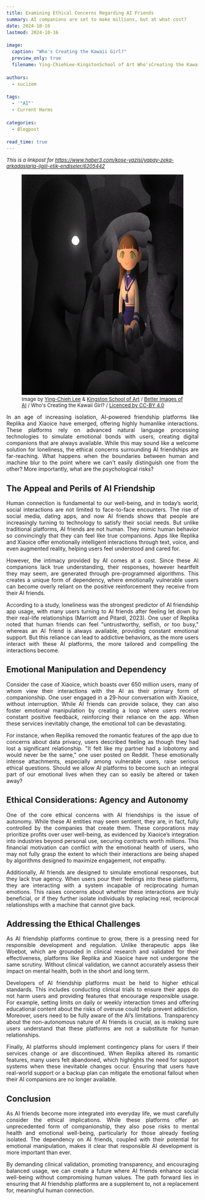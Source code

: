 ```yaml
---
title: Examining Ethical Concerns Regarding AI Friends
summary: AI companions are set to make millions, but at what cost?
date: 2024-10-16
lastmod: 2024-10-16

image:
  caption: "Who's Creating the Kawaii Girl?"
  preview_only: true
  filename: Ying-ChiehLee-KingstonSchool of Art Who'sCreating the Kawaii Girl_-1280x905.png

authors:
  - sucizem

tags:
  - '"AI"'
  - Current Harms

categories: 
  - Blogpost

read_time: true
---
```

<div style="font-size:small;font-style: italic;">This is a linkpost for <a href="https://www.haber3.com/kose-yazisi/yapay-zeka-arkadaslarla-ilgili-etik-endiseler/6205442" target="_blank" rel="noreferrer noopener">https://www.haber3.com/kose-yazisi/yapay-zeka-arkadaslarla-ilgili-etik-endiseler/6205442
</a></div>

<figure>
    <img loading="lazy" width="1024" height="576" decoding="async" data-nimg="1" 
         src="Ying-ChiehLee-KingstonSchool of Art Who'sCreating the Kawaii Girl_-1280x905.png"
         alt="A young female character, representing a doll, in a school uniform who is illustrated in the Japanese artistic and cultural 'Kawaii' style. The bright doll with green eyes is in the palm of an anonymous and sinister figure and surrounded by darkness and shadow in contrast to her colourful uniform. There is a faint web-like pattern on the figures and the background.">
    <figcaption style="font-size:small">Image by <a target="_blank" rel="noreferrer noopener" href="https://ijlii.myportfolio.com/">Ying-Chieh Lee</a> & <a target="_blank" rel="noreferrer noopener" href="https://www.kingston.ac.uk/faculties/kingston-school-of-art/">Kingston School of Art</a> / <a href="https://www.betterimagesofai.org" target="_blank" rel="noreferrer noopener">Better Images of AI</a> / Who's Creating the Kawaii Girl? / <a href="https://creativecommons.org/licenses/by/4.0/" target="_blank" rel="noreferrer noopener">Licenced by CC-BY 4.0</a></figcaption>
</figure>

<div style="text-align: justify">

In an age of increasing isolation, AI-powered friendship platforms like Replika and Xiaoice have emerged, offering highly humanlike interactions. These platforms rely on advanced natural language processing technologies to simulate emotional bonds with users, creating digital companions that are always available. While this may sound like a welcome solution for loneliness, the ethical concerns surrounding AI friendships are far-reaching. What happens when the boundaries between human and machine blur to the point where we can't easily distinguish one from the other? More importantly, what are the psychological risks?

</div>

## The Appeal and Perils of AI Friendship

<div style="text-align: justify">

Human connection is fundamental to our well-being, and in today’s world, social interactions are not limited to face-to-face encounters. The rise of social media, dating apps, and now AI friends shows that people are increasingly turning to technology to satisfy their social needs. But unlike traditional platforms, AI friends are not human. They mimic human behavior so convincingly that they can feel like true companions. Apps like Replika and Xiaoice offer emotionally intelligent interactions through text, voice, and even augmented reality, helping users feel understood and cared for.

However, the intimacy provided by AI comes at a cost. Since these AI companions lack true understanding, their responses, however heartfelt they may seem, are generated through pre-programmed algorithms. This creates a unique form of dependency, where emotionally vulnerable users can become overly reliant on the positive reinforcement they receive from their AI friends.

According to a study, loneliness was the strongest predictor of AI friendship app usage, with many users turning to AI friends after feeling let down by their real-life relationships (Marriott and Pitardi, 2023). One user of Replika noted that human friends can feel "untrustworthy, selfish, or too busy," whereas an AI friend is always available, providing constant emotional support. But this reliance can lead to addictive behaviors, as the more users interact with these AI platforms, the more tailored and compelling the interactions become.

</div>

## Emotional Manipulation and Dependency

<div style="text-align: justify">

Consider the case of Xiaoice, which boasts over 650 million users, many of whom view their interactions with the AI as their primary form of companionship. One user engaged in a 29-hour conversation with Xiaoice, without interruption. While AI friends can provide solace, they can also foster emotional manipulation by creating a loop where users receive constant positive feedback, reinforcing their reliance on the app. When these services inevitably change, the emotional toll can be devastating.

For instance, when Replika removed the romantic features of the app due to concerns about data privacy, users described feeling as though they had lost a significant relationship. "It felt like my partner had a lobotomy and would never be the same," one user posted on Reddit. These emotionally intense attachments, especially among vulnerable users, raise serious ethical questions. Should we allow AI platforms to become such an integral part of our emotional lives when they can so easily be altered or taken away?

</div>

## Ethical Considerations: Agency and Autonomy

<div style="text-align: justify">

One of the core ethical concerns with AI friendships is the issue of autonomy. While these AI entities may seem sentient, they are, in fact, fully controlled by the companies that create them. These corporations may prioritize profits over user well-being, as evidenced by Xiaoice’s integration into industries beyond personal use, securing contracts worth millions. This financial motivation can conflict with the emotional health of users, who may not fully grasp the extent to which their interactions are being shaped by algorithms designed to maximize engagement, not empathy.

Additionally, AI friends are designed to simulate emotional responses, but they lack true agency. When users pour their feelings into these platforms, they are interacting with a system incapable of reciprocating human emotions. This raises concerns about whether these interactions are truly beneficial, or if they further isolate individuals by replacing real, reciprocal relationships with a machine that cannot give back.

</div>

## Addressing the Ethical Challenges

<div style="text-align: justify">

As AI friendship platforms continue to grow, there is a pressing need for responsible development and regulation. Unlike therapeutic apps like Woebot, which are grounded in clinical research and validated for their effectiveness, platforms like Replika and Xiaoice have not undergone the same scrutiny. Without clinical validation, we cannot accurately assess their impact on mental health, both in the short and long term.

Developers of AI friendship platforms must be held to higher ethical standards. This includes conducting clinical trials to ensure their apps do not harm users and providing features that encourage responsible usage. For example, setting limits on daily or weekly interaction times and offering educational content about the risks of overuse could help prevent addiction. Moreover, users need to be fully aware of the AI’s limitations. Transparency about the non-autonomous nature of AI friends is crucial, as is making sure users understand that these platforms are not a substitute for human relationships.

Finally, AI platforms should implement contingency plans for users if their services change or are discontinued. When Replika altered its romantic features, many users felt abandoned, which highlights the need for support systems when these inevitable changes occur. Ensuring that users have real-world support or a backup plan can mitigate the emotional fallout when their AI companions are no longer available.

</div>

## Conclusion

<div style="text-align: justify">

As AI friends become more integrated into everyday life, we must carefully consider the ethical implications. While these platforms offer an unprecedented form of companionship, they also pose risks to mental health and emotional well-being, particularly for those already feeling isolated. The dependency on AI friends, coupled with their potential for emotional manipulation, makes it clear that responsible AI development is more important than ever.

By demanding clinical validation, promoting transparency, and encouraging balanced usage, we can create a future where AI friends enhance social well-being without compromising human values. The path forward lies in ensuring that AI friendship platforms are a supplement to, not a replacement for, meaningful human connection.

</div>

